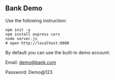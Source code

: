 ## Bank Demo

Use the following instruction:

```node
npm init -y
npm install express cors
node server.js
# open http://localhost:8080
```

By default you can use the built-in demo account:

Email: demo@bank.com

Password: Demo@123